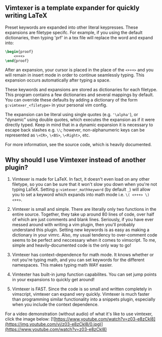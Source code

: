 ## Vimtexer is a template expander for quickly writing LaTeX

Preset keywords are expanded into other literal keypresses. These expansions are filetype specifc. For example, if you using the default dictionaries, then typing 'prf' in a tex file will replace the word and expand into:

```tex
\begin{proof}
    <+++>
\end{proof}
```

After an expansion, your cursor is placed in the place of the `<+++>` and you will remain in insert mode in order to continue seamlessly typing. This expansion occurs automatically after typing a space.

These keywords and expansions are stored as dictionaries for each filetype. This program contains a few dictionaries and several mappings by default. You can override these defaults by adding a dictionary of the form `g:vimtexer_<filetype>` in your personal vim config.

The expansion can be literal using single quotes (e.g. `'\alpha'`), or "dynamic" using double quotes, which executes the expansion as if it were directly typed. Keep in mind that in a dynamic expansion it is necessary to escape back slashes e.g. `\\`; however, non-alphanumeric keys can be represented as `\<CR>`, `\<BS>`, `\<Right>`, etc.

For more information, see the source code, which is heavily documented.

## Why should I use Vimtexer instead of another plugin?

1. Vimtexer is made for LaTeX. In fact, it doesn't even load on any other filetype, so you can be sure that it won't slow you down when you're not typing LaTeX. Setting `g:vimtexer_mathkeyword` (by default `_`) will allow you to set a keyword which expands into math mode i.e. `\( <+++> \) <++>`.

2. Vimtexer is small and simple. There are literally only two functions in the entire source. Together, they take up around 80 lines of code, over half of which are just comments and blank lines. Seriously, if you have ever messed around with writing a vim plugin, then you'll probably understand this plugin. Setting new keywords is as easy as making a dictionary in your vimrc. Also, my usual tendency to over-comment code seems to be perfect and neccessary when it comes to vimscript. To me, simple and heavily-documented code is the only way to go!

3. Vimtexer has context-dependence for math mode. It knows whether or not you're typing math, and you can set keywords for the different namespaces. This makes typing math WAY easier.

4. Vimtexter has built-in jump function capabilites. You can set jump points in your expansions to quickly get around!

5. Vimtexer is FAST. Since the code is so small and written completely in vimscript, vimtexer can expand very quickly. Vimtexer is much faster than programming similar functionality into a snippets plugin, especially when you include the context dependence.

For a video demonstration (without audio) of what it's like to use vimtexer, click the image below:
[![https://www.youtube.com/watch?v=z03-e8zCkl8](https://img.youtube.com/vi/z03-e8zCkl8/0.jpg)](https://www.youtube.com/watch?v=z03-e8zCkl8)

